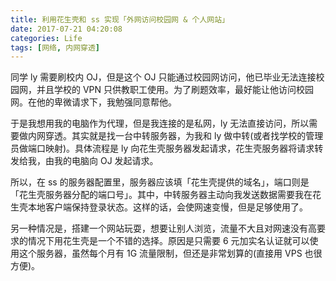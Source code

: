 ```yaml
---
title: 利用花生壳和 ss 实现「外网访问校园网 & 个人网站」
date: 2017-07-21 04:20:08
categories: Life
tags: [网络, 内网穿透]
---
```

同学 ly 需要刷校内 OJ，但是这个 OJ 只能通过校园网访问，他已毕业无法连接校园网，并且学校的 VPN 只供教职工使用。为了刷题效率，最好能让他访问校园网。在他的卑微请求下，我勉强同意帮他。

<!--more-->
于是我想用我的电脑作为代理，但是我连接的是私网，ly 无法直接访问，所以需要做内网穿透。其实就是找一台中转服务器，为我和 ly 做中转(或者找学校的管理员做端口映射)。具体流程是 ly 向花生壳服务器发起请求，花生壳服务器将请求转发给我，由我的电脑向 OJ 发起请求。

所以，在 ss 的服务器配置里，服务器应该填「花生壳提供的域名」，端口则是「花生壳服务器分配的端口号」。其中，中转服务器主动向我发送数据需要我在花生壳本地客户端保持登录状态。这样的话，会使网速变慢，但是足够使用了。

另一种情况是，搭建一个网站玩耍，想要让别人浏览，流量不大且对网速没有高要求的情况下用花生壳是一个不错的选择。原因是只需要 6 元加实名认证就可以使用这个服务器，虽然每个月有 1G 流量限制，但还是非常划算的(直接用 VPS 也很方便)。

